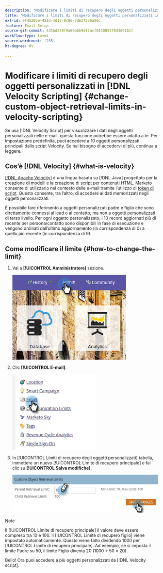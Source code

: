```yaml
---
description: "Modificare i limiti di recupero degli oggetti personalizzati in [!DNL Velocity Scripting] - Documentazione di Marketo - Documentazione del prodotto"
title: "Modificare i limiti di recupero degli oggetti personalizzati in [!DNL Velocity Scripting]"
exl-id: ef45205e-421d-4d1d-8c9d-7d627326a90c
feature: Email Setup
source-git-commit: 431bd258f9a68bbb9df7acf043085578d3d91b1f
workflow-type: tm+mt
source-wordcount: '235'
ht-degree: 0%

---
```


# Modificare i limiti di recupero degli oggetti personalizzati in [!DNL Velocity Scripting] {#change-custom-object-retrieval-limits-in-velocity-scripting}

Se usa [!DNL Velocity Script] per visualizzare i dati degli oggetti personalizzati nelle e-mail, questa funzione potrebbe essere adatta a te. Per impostazione predefinita, puoi accedere a 10 oggetti personalizzati principali dallo script Velocity. Se hai bisogno di accedervi di più, continua a leggere.

## Cos’è [!DNL Velocity] {#what-is-velocity}

[[!DNL Apache Velocity]](https://velocity.apache.org/) è una lingua basata su [!DNL Java] progettato per la creazione di modelli e la creazione di script per contenuti HTML. Marketo consente di utilizzarlo nel contesto delle e-mail tramite l’utilizzo di [token di script](/help/marketo/product-docs/email-marketing/general/using-tokens/create-an-email-script-token.md). Questo consente, tra l’altro, di accedere ai dati memorizzati negli oggetti personalizzati.

È possibile fare riferimento a oggetti personalizzati padre e figlio che sono direttamente connessi al lead o al contatto, ma non a oggetti personalizzati di terzo livello. Per ogni oggetto personalizzato, i 10 record aggiornati più di recente per persona/contatto sono disponibili in fase di esecuzione e vengono ordinati dall’ultimo aggiornamento (in corrispondenza di 0) a quello più recente (in corrispondenza di 9).

## Come modificare il limite {#how-to-change-the-limit}

1. Vai a **[!UICONTROL Amministratore]** sezione.

   ![](assets/change-custom-object-retrieval-limits-in-velocity-scripting-1.png)

1. Clic **[!UICONTROL E-mail]**.

   ![](assets/change-custom-object-retrieval-limits-in-velocity-scripting-2.png)

1. In [!UICONTROL Limiti di recupero degli oggetti personalizzati] tabella, immettere un nuovo [!UICONTROL Limite di recupero principale] e fai clic su **[!UICONTROL Salva modifiche]**.

   ![](assets/change-custom-object-retrieval-limits-in-velocity-scripting-3.png)

>[!NOTE]
>
>Il [!UICONTROL Limite di recupero principale] il valore deve essere compreso tra 10 e 100. Il [!UICONTROL Limite di recupero figlio] viene impostato automaticamente. Questo viene fatto dividendo 1000 per [!UICONTROL Limite di recupero principale]. Ad esempio, se si imposta il limite Padre su 50, il limite Figlio diventa 20 (1000 ÷ 50 = 20).

Bello! Ora puoi accedere a più oggetti personalizzati da [!DNL Velocity script].
